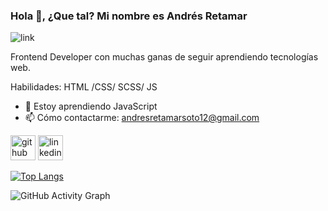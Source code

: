 ### Hola 👋, ¿Que tal? Mi nombre es Andrés Retamar
![link](https://github.com/AndresRSJ/Data-profile/banner.png)

Frontend Developer con muchas ganas de seguir aprendiendo tecnologías web.

Habilidades: HTML /CSS/ SCSS/ JS

- 🌱 Estoy aprendiendo JavaScript 
- 📫 Cómo contactarme: andresretamarsoto12@gmail.com 


[<img src='https://cdn.jsdelivr.net/npm/simple-icons@3.0.1/icons/github.svg' alt='github' height='40'>](https://github.com/AndresRSJ)  [<img src='https://cdn.jsdelivr.net/npm/simple-icons@3.0.1/icons/linkedin.svg' alt='linkedin' height='40'>](https://www.linkedin.com/in/www.linkedin.com/in/andres-retamar-03bb2a262/)  

[![Top Langs](https://github-readme-stats.vercel.app/api/top-langs/?username=AndresRSJ)](https://github.com/anuraghazra/github-readme-stats)

![GitHub Activity Graph](https://activity-graph.herokuapp.com/graph?username=AndresRSJ)  


